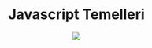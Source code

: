 <p align="center">
  <h1 align="center">Javascript Temelleri</h1>
</p>

<p align="center">
  <a href="https://developer.mozilla.org/en-US/docs/Web/JavaScript">
    <img src="https://upload.wikimedia.org/wikipedia/commons/thumb/9/99/Unofficial_JavaScript_logo_2.svg/225px-Unofficial_JavaScript_logo_2.svg.png">
  </a>
</p>